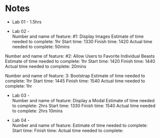 # Notes  

- Lab 01 - 1.5hrs  

- Lab 02 -  
Number and name of feature: #1: Display Images
Estimate of time needed to complete: 1hr 
Start time: 1330
Finish time: 1420
Actual time needed to complete: 50mins

Number and name of feature: #2: Allow Users to Favorite Individual Beasts
Estimate of time needed to complete: 1hr
Start time: 1420
Finish time: 1440
Actual time needed to complete: 20mins

Number and name of feature: 3: Bootstrap
Estimate of time needed to complete: 1hr
Start time: 1445
Finish time: 1540
Actual time needed to complete: 1hr

- Lab 03 -  
Number and name of feature: Display a Modal
Estimate of time needed to complete: 2hrs
Start time: 1330
Finish time: 1540
Actual time needed to complete: 2hrs 10mins

- Lab 04 -  
Number and name of feature: 
Estimate of time needed to complete: 
Start time: 
Finish time: 
Actual time needed to complete: 
